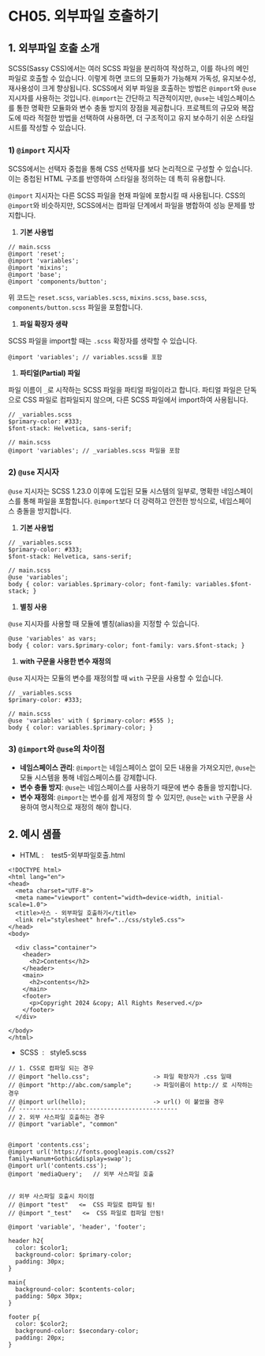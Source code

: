 # CH05. 외부파일 호출하기

  

  

## 1\. 외부파일 호출 소개

SCSS(Sassy CSS)에서는 여러 SCSS 파일을 분리하여 작성하고, 이를 하나의 메인 파일로 호출할 수 있습니다. 이렇게 하면 코드의 모듈화가 가능해져 가독성, 유지보수성, 재사용성이 크게 향상됩니다. SCSS에서 외부 파일을 호출하는 방법은 `@import`와 `@use` 지시자를 사용하는 것입니다. `@import`는 간단하고 직관적이지만, `@use`는 네임스페이스를 통한 명확한 모듈화와 변수 충돌 방지의 장점을 제공합니다. 프로젝트의 규모와 복잡도에 따라 적절한 방법을 선택하여 사용하면, 더 구조적이고 유지 보수하기 쉬운 스타일시트를 작성할 수 있습니다.

  

  

### 1) `@import` 지시자

SCSS에서는 선택자 중첩을 통해 CSS 선택자를 보다 논리적으로 구성할 수 있습니다. 이는 중첩된 HTML 구조를 반영하여 스타일을 정의하는 데 특히 유용합니다.

  

`@import` 지시자는 다른 SCSS 파일을 현재 파일에 포함시킬 때 사용됩니다. CSS의 `@import`와 비슷하지만, SCSS에서는 컴파일 단계에서 파일을 병합하여 성능 문제를 방지합니다.

  

1. **기본 사용법**

```
// main.scss 
@import 'reset'; 
@import 'variables'; 
@import 'mixins';
@import 'base'; 
@import 'components/button';
```

위 코드는 `reset.scss`, `variables.scss`, `mixins.scss`, `base.scss`, `components/button.scss` 파일을 포함합니다.

1. **파일 확장자 생략**

SCSS 파일을 import할 때는 `.scss` 확장자를 생략할 수 있습니다.

  

```
@import 'variables'; // variables.scss를 포함
```

1. **파티얼(Partial) 파일**

파일 이름이 `_`로 시작하는 SCSS 파일을 파티얼 파일이라고 합니다. 파티얼 파일은 단독으로 CSS 파일로 컴파일되지 않으며, 다른 SCSS 파일에서 import하여 사용됩니다.

  

```
// _variables.scss 
$primary-color: #333; 
$font-stack: Helvetica, sans-serif; 

// main.scss 
@import 'variables'; // _variables.scss 파일을 포함
```

###   

  

### 2) `@use` 지시자

`@use` 지시자는 SCSS 1.23.0 이후에 도입된 모듈 시스템의 일부로, 명확한 네임스페이스를 통해 파일을 포함합니다. `@import`보다 더 강력하고 안전한 방식으로, 네임스페이스 충돌을 방지합니다.

  

1. **기본 사용법**

```
// _variables.scss 
$primary-color: #333; 
$font-stack: Helvetica, sans-serif; 

// main.scss 
@use 'variables'; 
body { color: variables.$primary-color; font-family: variables.$font-stack; }
```

1. **별칭 사용**

`@use` 지시자를 사용할 때 모듈에 별칭(alias)을 지정할 수 있습니다.

  

```
@use 'variables' as vars; 
body { color: vars.$primary-color; font-family: vars.$font-stack; }
```

  

  

1. **with 구문을 사용한 변수 재정의**

`@use` 지시자는 모듈의 변수를 재정의할 때 `with` 구문을 사용할 수 있습니다.

  

```
// _variables.scss 
$primary-color: #333; 

// main.scss 
@use 'variables' with ( $primary-color: #555 ); 
body { color: variables.$primary-color; }
```

  

  

  

### 3) `@import`와 `@use`의 차이점

  

- **네임스페이스 관리**: `@import`는 네임스페이스 없이 모든 내용을 가져오지만, `@use`는 모듈 시스템을 통해 네임스페이스를 강제합니다.
- **변수 충돌 방지**: `@use`는 네임스페이스를 사용하기 때문에 변수 충돌을 방지합니다.
- **변수 재정의**: `@import`는 변수를 쉽게 재정의 할 수 있지만, `@use`는 `with` 구문을 사용하여 명시적으로 재정의 해야 합니다.

  

  

  

## 2\. 예시 샘플

  

- HTML :    test5-외부파일호출.html

```
<!DOCTYPE html>
<html lang="en">
<head>
  <meta charset="UTF-8">
  <meta name="viewport" content="width=device-width, initial-scale=1.0">
  <title>사스 - 외부파일 호출하기</title>
  <link rel="stylesheet" href="../css/style5.css">
</head>
<body>

  <div class="container">
    <header>
      <h2>Contents</h2>
    </header>
    <main>
      <h2>contents</h2>
    </main>
    <footer>
      <p>Copyright 2024 &copy; All Rights Reserved.</p>
    </footer>
  </div>
  
</body>
</html>
```

  

- SCSS  :   style5.scss

```
// 1. CSS로 컴파일 되는 경우
// @import "hello.css";                  -> 파일 확장자가 .css 일때  
// @import "http://abc.com/sample";      -> 파일이름이 http:// 로 시작하는 경우
// @import url(hello);                   -> url() 이 붙었을 경우
// ---------------------------------------------
// 2. 외부 사스파일 호출하는 경우
// @import "variable", "common"


@import 'contents.css';
@import url('https://fonts.googleapis.com/css2?family=Nanum+Gothic&display=swap');
@import url('contents.css');
@import 'mediaQuery';   // 외부 사스파일 호출

 
// 외부 사스파일 호출시 차이점
// @import "test"   <=  CSS 파일로 컴파일 됨!
// @import "_test"   <=  CSS 파일로 컴파일 안됨!

@import 'variable', 'header', 'footer';

header h2{
  color: $color1;
  background-color: $primary-color;
  padding: 30px;
}

main{
  background-color: $contents-color;
  padding: 50px 30px;
}

footer p{
  color: $color2;
  background-color: $secondary-color;
  padding: 20px;
}
```